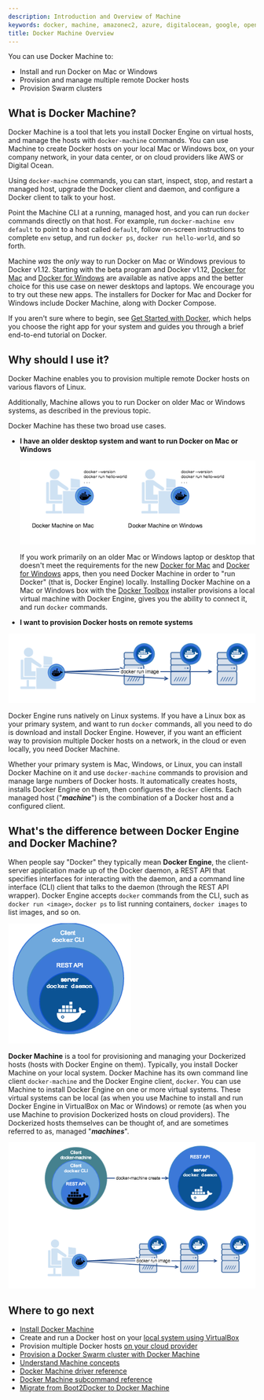 ```yaml
---
description: Introduction and Overview of Machine
keywords: docker, machine, amazonec2, azure, digitalocean, google, openstack, rackspace, softlayer, virtualbox, vmwarefusion, vmwarevcloudair, vmwarevsphere, exoscale
title: Docker Machine Overview
---
```


You can use Docker Machine to:

* Install and run Docker on Mac or Windows
* Provision and manage multiple remote Docker hosts
* Provision Swarm clusters

## What is Docker Machine?
Docker Machine is a tool that lets you install Docker Engine on virtual hosts, and manage the hosts with `docker-machine` commands. You can use Machine to create Docker hosts on your local Mac or Windows box, on your company network, in your data center, or on cloud providers like AWS or Digital Ocean.

Using `docker-machine` commands, you can start, inspect, stop, and restart a managed host, upgrade the Docker client and daemon, and configure a Docker client to talk to your host.

Point the Machine CLI at a running, managed host, and you can run `docker` commands directly on that host. For example, run `docker-machine env default` to point to a host called `default`, follow on-screen instructions to complete `env` setup, and run `docker ps`, `docker run hello-world`, and so forth.

Machine _was_ the _only_ way to run Docker on Mac or Windows previous to Docker v1.12. Starting with the beta program and Docker v1.12, [Docker for Mac](/docker-for-mac/index.md) and [Docker for Windows](/docker-for-windows/index.md) are available as native apps and the better choice for this use case on newer desktops and laptops. We encourage you to try out these new apps. The installers for Docker for Mac and Docker for Windows include Docker Machine, along with Docker Compose.

If you aren't sure where to begin, see [Get Started with Docker](/engine/getstarted/index.md), which helps you choose the right app for your system and guides you through a brief end-to-end tutorial on Docker.

## Why should I use it?

Docker Machine enables you to provision multiple remote Docker hosts on various flavors of Linux.

Additionally, Machine allows you to run Docker on older Mac or Windows systems, as described in the previous topic.

Docker Machine has these two broad use cases.

* **I have an older desktop system and want to run Docker on Mac or Windows**

  ![Docker Machine on Mac and Windows](img/machine-mac-win.png)

  If you work primarily on an older Mac or Windows laptop or desktop that doesn't meet the requirements for the new [Docker for Mac](/docker-for-mac/index.md) and [Docker for Windows](/docker-for-windows/index.md) apps, then you need Docker Machine in order to "run Docker" (that is, Docker Engine) locally. Installing Docker Machine on a Mac or Windows box with the [Docker Toolbox](/toolbox/overview.md) installer provisions a local virtual machine with Docker Engine, gives you the ability to connect it, and run `docker` commands.

*  **I want to provision Docker hosts on remote systems**

  ![Docker Machine for provisioning multiple systems](img/provision-use-case.png)

  Docker Engine runs natively on Linux systems. If you have a Linux box as your primary system, and want to run `docker` commands, all you need to do is download and install Docker Engine. However, if you want an efficient way to provision multiple Docker hosts on a network, in the cloud or even locally, you need Docker Machine.

  Whether your primary system is Mac, Windows, or Linux, you can install Docker Machine on it and use `docker-machine` commands to provision and manage large numbers of Docker hosts. It automatically creates hosts, installs Docker Engine on them, then configures the `docker` clients. Each managed host ("**_machine_**") is the combination of a Docker host and a configured client.

## What's the difference between Docker Engine and Docker Machine?

When people say "Docker" they typically mean **Docker Engine**, the client-server application made up of the Docker daemon, a REST API that specifies interfaces for interacting with the daemon, and a command line interface (CLI) client that talks to the daemon (through the REST API wrapper). Docker Engine accepts `docker` commands from the CLI, such as `docker run <image>`, `docker ps` to list running containers, `docker images` to list images, and so on.

![Docker Engine](img/engine.png)

**Docker Machine** is a tool for provisioning and managing your Dockerized hosts (hosts with Docker Engine on them). Typically, you install Docker Machine on your local system. Docker Machine has its own command line client `docker-machine` and the Docker Engine client, `docker`. You can use Machine to install Docker Engine on one or more virtual systems. These virtual systems can be local (as when you use Machine to install and run Docker Engine in VirtualBox on Mac or Windows) or remote (as when you use Machine to provision Dockerized hosts on cloud providers). The Dockerized hosts themselves can be thought of, and are sometimes referred to as, managed "**_machines_**".

![Docker Machine](img/machine.png)

## Where to go next

-   [Install Docker Machine](install-machine.md)
-   Create and run a Docker host on your [local system using VirtualBox](get-started.md)
-   Provision multiple Docker hosts [on your cloud provider](get-started-cloud.md)
-   [Provision a Docker Swarm cluster with Docker Machine](/swarm/provision-with-machine.md)
-   [Understand Machine concepts](concepts.md)
-   [Docker Machine driver reference](drivers/index.md)
-   [Docker Machine subcommand reference](reference/index.md)
-   [Migrate from Boot2Docker to Docker Machine](migrate-to-machine.md)